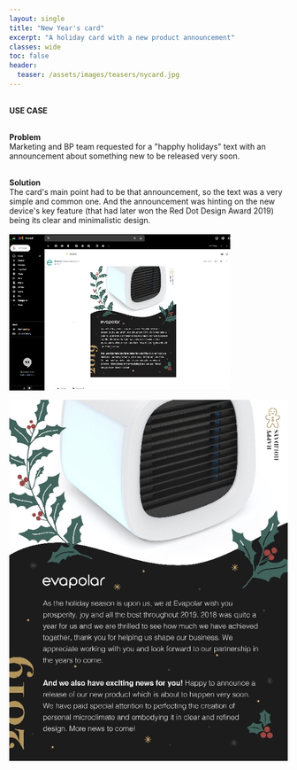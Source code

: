 ```yaml
---
layout: single
title: "New Year's card"
excerpt: "A holiday card with a new product announcement"
classes: wide
toc: false
header:
  teaser: /assets/images/teasers/nycard.jpg
---
```


<div class="usecase">

  <br>
  <strong>USE CASE</strong> <br><br>

  <strong>Problem</strong><br>
  Marketing and BP team requested for a "happhy holidays" text with an announcement about something new to be released very soon.<br><br>
  
  <strong>Solution</strong><br>
  The card's main point had to be that announcement, so the text was a very simple and common one. And the announcement was hinting on the new device's key feature (that had later won the Red Dot Design Award 2019) being its clear and minimalistic design.<br><br>
  <a href="/assets/images/nycard_mail.png"><img class="align-center dropshadow" src="/assets/images/nycard_mail_prev.png"></a>
  &nbsp;

</div>

<img class="align-center dropshadow" src="/assets/images/nycard.jpg">

